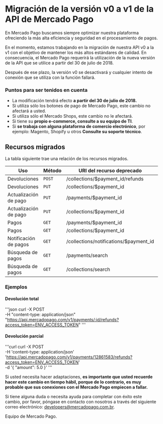 # Migración de la versión v0 a v1 de la API de Mercado Pago

En Mercado Pago buscamos siempre optimizar nuestra plataforma ofreciendo la más alta eficiencia y seguridad en el procesamiento de pagos.

En el momento, estamos trabajando en la migración de nuestra API v0 a la v1 con el objetivo de mantener los más altos estándares de calidad.
En consecuencia, el Mercado Pago requerirá la utilización de la nueva versión de la API que se utilice a partir del 30 de julio de 2018.

Después de ese plazo, la versión v0 se desactivará y cualquier intento de conexión que se utiliza con la función fallará.

### Puntos para ser tenidos en cuenta

* La modificación tendrá efecto **a partir del 30 de julio de 2018.**
* Si utiliza sólo los botones de pago de Mercado Pago, este cambio no afectará a usted.
* Si utiliza sólo el Mercado Shops, este cambio no le afectará.
* Si tiene su **propio e-commerce, consulte a su equipo de TI**.
* Si **se trabaja con alguna plataforma de comercio electrónico**, por ejemplo: Magento, Shopify u otros **Consulte su soporte técnico**.

## Recursos migrados

La tabla siguiente trae una relación de los recursos migrados.

| Uso                     | Método | URI del recurso deprecado              | URI del recurso equivalente      | Referencia                                                      |
|-------------------------|--------|----------------------------------------|----------------------------------|-----------------------------------------------------------------|
| Devoluciones            | `POST` | /collections/$payment_id/refunds       | /v1/payments/$payment_id/refunds |-                                                                |
| Devoluciones            | `PUT`  | /collections/$payment_id               | /v1/payments/$payment_id/        |-                                                                |
| Actualización de pago   | `PUT`  | /payments/$payment_id                  | /v1/payments/$payment_id/        |[visita](/reference/payments/endpoints/_payments_id/put.yaml)    |
| Actualización de pago   | `PUT`  | /collections/$payment_id               | /v1/payments/$payment_id/        |[visita](/reference/payments/endpoints/_payments_id/put.yaml)    |
| Pagos                   | `GET`  | /payments/$payment_id                  | /v1/payments/$payment_id/        |[visita](/reference/payments/endpoints/_payments_id/get.yaml)    |
| Pagos                   | `GET`  | /collections/$payment_id               | /v1/payments/$payment_id/        |[visita](/reference/payments/endpoints/_payments_id/get.yaml)    |
| Notificación de pagos   | `GET`  | /collections/notifications/$payment_id | /v1/payments/$payment_id/        |[visita](/reference/payments/endpoints/_payments_id/get.yaml)    |
| Búsqueda de pagos       | `GET`  | /payments/search                       | /v1/payments/search              |[visita](/reference/payments/endpoints/_payments_search/get.yaml)|
| Búsqueda de pagos       | `GET`  | /collections/search                    | /v1/payments/search              |[visita](/reference/payments/endpoints/_payments_search/get.yaml)|

### Ejemplos

#### Devolución total
'''json
curl -X POST \
        -H "content-type: application/json" \
        "https://api.mercadopago.com/v1/payments/:id/refunds?access_token=ENV_ACCESS_TOKEN"
'''

#### Devolución parcial

'''curl
curl -X POST \
        -H 'content-type: application/json' \
        'https://api.mercadopago.com/v1/payments/12861583/refunds?access_token=ENV_ACCESS_TOKEN' \
        -d '{
                "amount": 5.0
        }'
'''

Si usted necesita hacer adaptaciones, **es importante que usted recuerde hacer este cambio en tiempo hábil, porque de lo contrario, es muy probable que sus conexiones con el Mercado Pago empiecen a fallar.**

Si tiene alguna duda o necesita ayuda para completar con éxito este cambio, por favor, póngase en contacto con nosotros a través del siguiente correo electrónico: developers@mercadopago.com.br.

Equipo de Mercado Pago.
